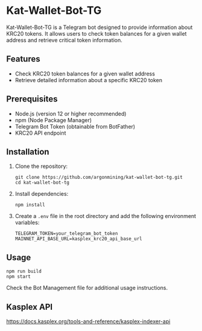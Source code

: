 # Kat-Wallet-Bot-TG

Kat-Wallet-Bot-TG is a Telegram bot designed to provide information about KRC20 tokens. It allows users to check token balances for a given wallet address and retrieve critical token information.

## Features

- Check KRC20 token balances for a given wallet address
- Retrieve detailed information about a specific KRC20 token

## Prerequisites

- Node.js (version 12 or higher recommended)
- npm (Node Package Manager)
- Telegram Bot Token (obtainable from BotFather)
- KRC20 API endpoint

## Installation

1. Clone the repository:
   ```
   git clone https://github.com/argonmining/kat-wallet-bot-tg.git
   cd kat-wallet-bot-tg
   ```

2. Install dependencies:
   ```
   npm install
   ```

3. Create a `.env` file in the root directory and add the following environment variables:
   ```
   TELEGRAM_TOKEN=your_telegram_bot_token
   MAINNET_API_BASE_URL=kasplex_krc20_api_base_url
   ```

## Usage

```
npm run build
npm start
```

Check the Bot Management file for additional usage instructions. 

## Kasplex API

https://docs.kasplex.org/tools-and-reference/kasplex-indexer-api
